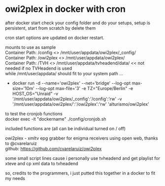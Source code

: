 # owi2plex in docker with cron

after docker start check your config folder and do your setups, setup is persistent, start from scratch by delete them

cron start options are updated on docker restart.

mounts to use as sample \
Container Path: /config <> /mnt/user/appdata/owi2plex/_config/ \
Container Path: /owi2plex <> /mnt/user/appdata/owi2plex/ \
Container Path: /TVH <> /mnt/user/appdata/tvheadend/data/ << not needed if no TVHeadend is used \
while /mnt/user/appdata/ should fit to your system path ...

- docker run -d --name='owi2plex' --net='bridge' --log-opt max-size='10m' --log-opt max-file='3' -e TZ="Europe/Berlin" -e HOST_OS="Unraid" -v '/mnt/user/appdata/owi2plex/_config':'/config':'rw' -v '/mnt/user/appdata/owi2plex/':'/owi2plex':'rw' 'alturismo/owi2plex'

to test the cronjob functions \
docker exec -it "dockername" ./config/cronjob.sh

included functions are (all can be individual turned on / off)

owi2plex - xmltv epg grabber for enigma receivers using open web, thanks to @cvarelaruiz \
github: https://github.com/cvarelaruiz/owi2plex

some small script lines cause i personally use tvheadend and get playlist for xteve and cp xml data to tvheadend

so, credits to the programmers, i just putted this together in a docker to fit my needs
